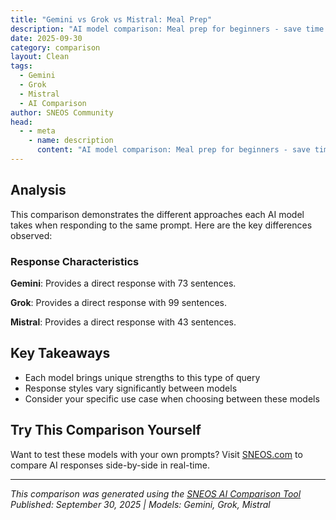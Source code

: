 ```yaml
---
title: "Gemini vs Grok vs Mistral: Meal Prep"
description: "AI model comparison: Meal prep for beginners - save time and eat healthy all week..."
date: 2025-09-30
category: comparison
layout: Clean
tags:
  - Gemini
  - Grok
  - Mistral
  - AI Comparison
author: SNEOS Community
head:
  - - meta
    - name: description
      content: "AI model comparison: Meal prep for beginners - save time and eat healthy all week..."
---
```


<ChatComparison
  title="Gemini vs Grok vs Mistral: Meal Prep"
  prompt="Meal prep for beginners - save time and eat healthy all week"
  :responses='{
    "Gemini": "## Meal Prep for Beginners: Save Time and Eat Healthy All Week!\n\nThis guide will help you get started with meal prepping, even if you\u0027ve never done it before. We\u0027ll focus on simple, versatile recipes and practical tips to make the process as easy and enjoyable as possible.\n\n**1. Start Small \u0026 Plan Ahead:**\n\n*   **Don\u0027t Overwhelm Yourself:** Begin with prepping just 1-2 meals or ingredients for the week.  Maybe just lunches, or just prepping chicken for dinner.\n*   **Choose Your Meals:** Decide what meals you want to prep. Consider your schedule and what you enjoy eating. Look for recipes that are:\n    *   **Scalable:** Easy to multiply the recipe to make larger batches.\n    *   **Versatile:** Can be used in multiple meals.\n    *   **Freezable:** Can be frozen for longer storage.\n*   **Create a Shopping List:**  Based on your chosen recipes, make a detailed shopping list. This will save you time and prevent impulse buys.\n*   **Set a Prep Day:** Designate a specific day and time each week for your meal prepping. Sunday is a popular choice.\n\n**2.  Simple \u0026 Versatile Recipe Ideas:**\n\nHere are some beginner-friendly recipes that are easy to scale and customize:\n\n*   **Roasted Chicken \u0026 Vegetables:**\n    *   **Chicken:** Roast a whole chicken or buy chicken breasts and thighs. Season with salt, pepper, garlic powder, and paprika.\n    *   **Vegetables:** Roast a mix of your favorite veggies like broccoli, Brussels sprouts, carrots, sweet potatoes, onions, and peppers. Toss with olive oil, salt, pepper, and herbs.\n    *   **Uses:** Chicken can be used in salads, wraps, bowls, or as a main course. Roasted vegetables can be used as a side dish or added to pasta or grain bowls.\n\n*   **Quinoa/Rice Bowls:**\n    *   **Grains:** Cook a large batch of quinoa, brown rice, or farro.\n    *   **Protein:**  Cooked beans (black beans, chickpeas, lentils), grilled chicken or tofu, or hard-boiled eggs.\n    *   **Veggies:**  Chopped raw veggies like cucumbers, tomatoes, bell peppers, and spinach.  You can also add cooked veggies from your roasted batch.\n    *   **Sauce:**  Homemade or store-bought vinaigrette, hummus, salsa, or yogurt-based dressing.\n    *   **Uses:**  Customizable bowls for lunch or dinner.\n\n*   **Overnight Oats:**\n    *   **Ingredients:** Rolled oats, milk (dairy or non-dairy), chia seeds, yogurt (optional), sweetener (maple syrup, honey, or fruit), and toppings (fruit, nuts, seeds).\n    *   **Instructions:** Combine all ingredients in a jar or container and refrigerate overnight.  Grab and go in the morning!\n\n*   **Egg Muffins/Frittatas:**\n    *   **Ingredients:** Eggs, your favorite vegetables (spinach, mushrooms, peppers, onions), cheese (optional), and seasonings.\n    *   **Instructions:** Whisk eggs, add vegetables and cheese, pour into muffin tins or a baking dish, and bake.\n    *   **Uses:**  Quick and easy breakfasts or snacks.\n\n*   **Soup/Chili:**\n    *   **Recipe:**  Choose a simple soup or chili recipe with beans, lentils, vegetables, and broth.\n    *   **Uses:**  Lunch or dinner, especially good for colder months.  Freezes well!\n\n**3.  Practical Meal Prep Tips:**\n\n*   **Invest in Good Containers:**  Choose airtight containers that are microwave and freezer-safe. Glass or BPA-free plastic are good options.  Different sizes are helpful.\n*   **Cool Food Properly:**  Let cooked food cool completely before placing it in containers and refrigerating. This prevents bacterial growth.\n*   **Storage Times:**\n    *   Cooked meat, poultry, fish, and cooked vegetables: 3-4 days in the refrigerator.\n    *   Grains (cooked): 4-6 days in the refrigerator.\n    *   Soups and stews: 3-4 days in the refrigerator.\n    *   Most meal prepped items can be frozen for 2-3 months.\n*   **Label and Date Everything:**  Use labels and a marker to write the date on each container. This helps you keep track of how long food has been stored.\n*   **Divide Portions:**  Pre-portion your meals into individual containers for easy grabbing and going.\n*   **Prep Smart:**\n    *   **Multi-task:** While something is baking in the oven, chop vegetables or cook grains.\n    *   **Use Kitchen Gadgets:**  A food processor can quickly chop vegetables, and an Instant Pot can speed up cooking times.\n*   **Don\u0027t Be Afraid to Experiment:** Try new recipes and find what works best for you.\n*   **Make it Enjoyable:** Put on some music, listen to a podcast, or invite a friend to meal prep with you!\n\n**4.  Example Meal Prep Plan (One Week):**\n\nThis is just an example; customize it to your liking!\n\n*   **Meal:** Lunches (5 days)\n*   **Recipe:** Quinoa Bowls with Roasted Chicken \u0026 Vegetables\n    *   **Prep:**\n        *   Roast chicken breasts (or buy pre-cooked).\n        *   Roast a mix of broccoli, bell peppers, and sweet potatoes.\n        *   Cook quinoa.\n        *   Prepare a simple vinaigrette.\n    *   **Assembly:**  Divide quinoa, chicken, roasted vegetables, and vinaigrette into 5 containers.\n\n*   **Meal:** Breakfasts (5 days)\n*   **Recipe:** Overnight Oats\n    *   **Prep:**  Mix rolled oats, milk, chia seeds, yogurt, maple syrup, and berries into 5 jars or containers. Refrigerate overnight.\n\n*   **Ingredient Prep:** Chopped Vegetables (onions, celery, carrots) - Great for adding to stir-fries, soups, or omelets during the week.\n\n**5.  Troubleshooting:**\n\n*   **Food Gets Soggy:** Make sure to store ingredients separately if possible, especially wet ingredients from dry ingredients. Pack dressing on the side for salads.\n*   **Lack of Variety:** Rotate your recipes regularly to avoid boredom. Experiment with different seasonings and sauces.\n*   **Too Much Time:** Start with simpler recipes and gradually add more complex ones as you get more comfortable.\n\n**Key to Success:  Consistency is key!  Even if you only prep a few things each week, it\u0027s better than nothing.  Start small, experiment, and find a system that works for you.**\n",
    "Grok": "Meal prepping is a fantastic way for beginners to save time, reduce stress, and eat healthier throughout the week. By dedicating a few hours to planning and cooking, you can have nutritious meals ready to go. Below is a step-by-step guide to meal prepping, along with tips, a sample plan, and easy recipes for beginners.\n\n---\n\n### Why Meal Prep?\n- **Saves Time**: Cook once or twice a week instead of daily.\n- **Saves Money**: Buying in bulk and reducing food waste cuts costs.\n- **Healthier Choices**: Avoid impulse eating or takeaways by having balanced meals ready.\n- **Reduces Stress**: No last-minute \u201Cwhat\u2019s for dinner?\u201D decisions.\n\n---\n\n### Step-by-Step Guide to Meal Prepping for Beginners\n1. **Plan Your Week**\n   - Decide how many meals you want to prep (e.g., breakfasts, lunches, dinners, snacks).\n   - Pick simple recipes with overlap in ingredients to save on shopping and prep time.\n   - Check your schedule\u2014are there days you won\u2019t need prepped meals?\n   - Aim for balanced meals: protein, carbs, healthy fats, and vegetables.\n\n2. **Make a Shopping List**\n   - List ingredients for your chosen recipes.\n   - Include pantry staples (rice, pasta, spices, oils) if you\u2019re low.\n   - Buy in bulk for cost savings (e.g., chicken breasts, grains, frozen veggies).\n\n3. **Set Aside Time**\n   - Choose 1-2 days a week for prepping (e.g., Sunday and Wednesday).\n   - Start with 2-3 hours until you get the hang of it.\n\n4. **Prep and Cook**\n   - Wash, chop, and measure ingredients ahead of time.\n   - Cook in bulk: roast veggies, grill proteins, boil grains or pasta.\n   - Use multitasking\u2014cook rice while roasting chicken, for example.\n\n5. **Store Meals Properly**\n   - Use airtight containers to keep food fresh.\n   - Portion meals into single servings for grab-and-go convenience.\n   - Label containers with the meal and date if needed.\n   - Refrigerate meals for 3-5 days; freeze anything you won\u2019t eat within that time.\n\n6. **Reheat and Enjoy**\n   - Reheat meals in the microwave or on the stovetop.\n   - Add fresh elements (like dressings or avocado) at the last minute to avoid sogginess.\n\n---\n\n### Tips for Success\n- **Start Small**: If you\u2019re new, prep just 2-3 meals for a few days to avoid overwhelm.\n- **Invest in Containers**: Get a set of glass or BPA-free plastic containers in various sizes for meals and snacks.\n- **Batch Cook Basics**: Prepare large portions of versatile ingredients like rice, quinoa, or grilled chicken that can be used in multiple meals.\n- **Mix It Up**: Vary flavors and textures weekly to prevent boredom.\n- **Use Freezer-Friendly Recipes**: Soups, stews, and casseroles freeze well for longer storage.\n- **Keep Snacks Handy**: Prep cut veggies, fruit, or hard-boiled eggs for quick bites.\n\n---\n\n### Sample Weekly Meal Prep Plan (5 Days)\nThis plan focuses on simple, nutrient-dense meals for breakfast, lunch, and dinner. Adjust portions based on your needs.\n\n**Breakfast: Overnight Oats (5 servings)**\n- Prep Time: 10 minutes\n- Ingredients (per serving):\n  - \u00BD cup rolled oats\n  - \u00BE cup milk (or almond milk)\n  - 1 tbsp chia seeds\n  - 1 tsp honey or maple syrup\n  - Toppings: berries, nuts (add before eating)\n- Instructions: Mix oats, milk, chia seeds, and sweetener in a jar or container. Make 5 jars, seal, and refrigerate. Add toppings when ready to eat.\n\n**Lunch: Chicken \u0026 Quinoa Salad Bowls (5 servings)**\n- Prep Time: 40 minutes\n- Ingredients:\n  - 1.5 lbs chicken breast (grilled or baked, seasoned with salt, pepper, garlic powder)\n  - 2 cups quinoa (cooked)\n  - 1 bag mixed greens or spinach\n  - 2 cups cherry tomatoes (halved)\n  - 1 cucumber (sliced)\n  - Dressing: olive oil, lemon juice, salt, pepper (store separately)\n- Instructions: Cook chicken and quinoa. Divide ingredients into 5 containers (quinoa as base, then greens, veggies, and chicken on top). Store dressing in small containers to add later.\n\n**Dinner: Turkey \u0026 Veggie Stir-Fry with Rice (5 servings)**\n- Prep Time: 30 minutes\n- Ingredients:\n  - 1.5 lbs ground turkey (or chicken)\n  - 2 bell peppers (sliced)\n  - 1 zucchini (sliced)\n  - 1 bag frozen broccoli (or fresh)\n  - 3 cups cooked brown rice\n  - Soy sauce or tamari, garlic, ginger (to taste)\n- Instructions: Cook rice. In a large pan, cook turkey with seasoning, then add veggies and cook until tender. Divide rice and stir-fry into 5 containers.\n\n**Snacks (Prep 5 portions each)**\n- Cut carrots, celery, and cucumber with hummus (store in small containers).\n- Hard-boiled eggs (boil 10, store in fridge).\n- Apple slices with peanut butter (store peanut butter separately to avoid soggy apples).\n\n**Total Prep Time**: ~2 hours\n**Storage**: Refrigerate breakfast, lunch, and dinner containers for up to 5 days. Freeze extra portions of stir-fry if needed.\n\n---\n\n### Easy Beginner Recipes for Meal Prep\nHere are a few more simple, versatile recipes to try.\n\n**1. Baked Chicken \u0026 Sweet Potatoes**\n- Ingredients: Chicken thighs (4-6), 2-3 sweet potatoes (cubed), olive oil, salt, pepper, paprika.\n- Instructions: Preheat oven to 400\u00B0F (200\u00B0C). Toss chicken and sweet potatoes in oil and spices. Bake for 35-40 minutes until chicken is cooked (165\u00B0F/74\u00B0C internal temp). Divide into containers with a side of steamed greens.\n\n**2. Vegetarian Chickpea \u0026 Veggie Bowls**\n- Ingredients: 2 cans chickpeas (rinsed), 2 cups cooked rice, 1 red onion (sliced), 2 cups broccoli, olive oil, cumin, garlic powder.\n- Instructions: Roast chickpeas, onion, and broccoli at 400\u00B0F (200\u00B0C) for 25 minutes with oil and spices. Divide rice and roasted mix into containers. Add a dollop of yogurt or tahini before eating.\n\n**3. Breakfast Egg Muffins**\n- Ingredients: 8 eggs, 1 cup spinach (chopped), \u00BD cup shredded cheese, \u00BD bell pepper (diced), salt, pepper.\n- Instructions: Preheat oven to 375\u00B0F (190\u00B0C). Whisk eggs, mix in veggies and cheese. Pour into a greased muffin tin (makes ~12). Bake for 20 minutes. Store in fridge; reheat 30 seconds in microwave.\n\n---\n\n### How to Stay Motivated\n- **Track Your Savings**: Notice how much time and money you save by avoiding takeout.\n- **Experiment with Flavors**: Try new spices, sauces, or cuisines to keep things exciting.\n- **Involve Others**: Meal prep with a friend or family member to make it fun.\n- **Celebrate Wins**: Acknowledge the convenience of grabbing a healthy meal when you\u2019re busy.\n\n---\n\n### Common Mistakes to Avoid\n- **Overcomplicating Recipes**: Stick to simple meals with minimal ingredients at first.\n- **Not Storing Properly**: Use airtight containers to avoid spoilage.\n- **Prepping Too Much**: Start with a few days\u2019 worth of meals until you know what works for you.\n- **Ignoring Variety**: Eating the same meal daily can lead to boredom\u2014rotate proteins, grains, or veggies.\n\n---\n\n### Grocery List for Sample Plan\n**Proteins**: Chicken breast (1.5 lbs), ground turkey (1.5 lbs), eggs (dozen)\n**Grains**: Quinoa (2 cups dry), brown rice (3 cups dry), rolled oats (2.5 cups)\n**Veggies**: Mixed greens, cherry tomatoes, cucumber, bell peppers, zucchini, broccoli, carrots, celery\n**Fruits**: Berries (for oats), apples\n**Pantry**: Chia seeds, honey, olive oil, soy sauce, hummus, peanut butter, spices (salt, pepper, garlic powder, ginger, cumin)\n**Dairy/Alternatives**: Milk or almond milk, cheese (for egg muffins if desired)\n\n---\n\nMeal prepping is a skill that gets easier with practice. Start with this beginner-friendly plan, adjust to your tastes, and enjoy the benefits of stress-free, healthy eating all week! If you have dietary restrictions or specific goals (e.g., weight loss, muscle gain), let me know, and I can tailor a plan for you. What\u2019s your first meal prep idea? \uD83D\uDE0A",
    "Mistral": "Meal prepping is a fantastic way to save time, eat healthily, and stay organized throughout the week. Here are some steps and tips to help beginners get started:\n\n### 1. Plan Your Meals\n- **Choose Recipes:** Select a variety of recipes that you enjoy and that fit your dietary needs.\n- **Create a Grocery List:** Make a list of all the ingredients you need for the week.\n- **Consider Variety:** Include a mix of proteins, vegetables, grains, and healthy fats.\n\n### 2. Gather Your Tools\n- **Containers:** Invest in good-quality, reusable containers for storing your meals.\n- **Kitchen Equipment:** Ensure you have essentials like a cutting board, knives, pots, pans, and a slow cooker or Instant Pot if you prefer.\n\n### 3. Schedule Your Prep Time\n- **Dedicate a Day:** Choose a day (usually Sunday) to do your meal prep.\n- **Break It Down:** Divide your prep time into smaller tasks like chopping vegetables, cooking proteins, and assembling meals.\n\n### 4. Prep Your Ingredients\n- **Chop Vegetables:** Cut up all your vegetables for the week.\n- **Cook Proteins:** Grill, bake, or cook your proteins (chicken, fish, tofu, etc.).\n- **Cook Grains:** Prepare grains like rice, quinoa, or pasta.\n\n### 5. Assemble Your Meals\n- **Portion Control:** Divide your meals into individual portions.\n- **Mix and Match:** Create different combinations to keep meals interesting.\n- **Label and Store:** Label your containers with the date and contents, and store them in the fridge or freezer.\n\n### 6. Tips for Success\n- **Start Small:** Begin with just a few meals or snacks to get the hang of it.\n- **Use Leftovers:** Repurpose leftovers into new meals to reduce waste.\n- **Freeze Meals:** Some meals can be frozen for later use, extending their shelf life.\n- **Stay Organized:** Keep a meal prep calendar or use an app to stay on track.\n\n### Sample Meal Prep Plan\n\n#### Breakfast\n- **Overnight Oats:** Mix oats, milk, chia seeds, and your choice of fruits and nuts.\n- **Egg Muffins:** Bake a batch of egg muffins with spinach, cheese, and bacon.\n\n#### Lunch\n- **Mason Jar Salads:** Layer salad ingredients in a jar (dressing at the bottom).\n- **Chicken and Quinoa Bowls:** Cook chicken, quinoa, and roasted vegetables.\n\n#### Dinner\n- **Stir-Fry:** Prep all your vegetables and protein, then cook in batches.\n- **Baked Sweet Potatoes:** Bake a batch of sweet potatoes to pair with various toppings.\n\n#### Snacks\n- **Hummus and Veggies:** Prep a batch of hummus and cut up veggies.\n- **Energy Bites:** Mix oats, peanut butter, honey, and chocolate chips.\n\n### Example Recipes\n\n#### Overnight Oats\n- **Ingredients:** 1/2 cup oats, 1/2 cup milk, 1 tbsp chia seeds, 1 tbsp honey, 1/2 cup mixed berries.\n- **Instructions:** Combine all ingredients in a jar, mix well, and refrigerate overnight.\n\n#### Chicken and Quinoa Bowls\n- **Ingredients:** 2 chicken breasts, 1 cup quinoa, 2 cups mixed vegetables (bell peppers, broccoli, carrots).\n- **Instructions:** Cook chicken and quinoa separately. Roast vegetables in the oven. Assemble in containers.\n\n#### Mason Jar Salads\n- **Ingredients:** 2 tbsp dressing, 1/2 cup cherry tomatoes, 1/2 cup cucumber, 1/2 cup chickpeas, 1 cup mixed greens.\n- **Instructions:** Layer ingredients in a jar, starting with dressing at the bottom.\n\n### Final Thoughts\nMeal prepping can seem daunting at first, but with a bit of planning and practice, it can become a seamless part of your weekly routine. Start small, stay organized, and enjoy the benefits of healthy, homemade meals all week long."
  }'
  published-date="22:46"
/>

## Analysis

This comparison demonstrates the different approaches each AI model takes when responding to the same prompt. Here are the key differences observed:

### Response Characteristics

**Gemini**: Provides a direct response with 73 sentences. 

**Grok**: Provides a direct response with 99 sentences. 

**Mistral**: Provides a direct response with 43 sentences. 

## Key Takeaways

- Each model brings unique strengths to this type of query
- Response styles vary significantly between models
- Consider your specific use case when choosing between these models

## Try This Comparison Yourself

Want to test these models with your own prompts? Visit [SNEOS.com](https://sneos.com) to compare AI responses side-by-side in real-time.

---

*This comparison was generated using the [SNEOS AI Comparison Tool](https://sneos.com)*
*Published: September 30, 2025 | Models: Gemini, Grok, Mistral*
